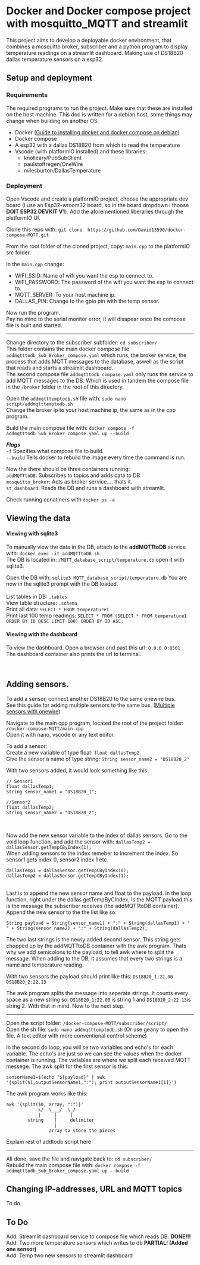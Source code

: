 # Docker and Docker compose project with mosquitto_MQTT and streamlit 
This project aims to develop a deployable docker environment, that combines a mosquitto broker, 
subscriber and a python program to display temperature readings on a streamlit dashboard. Making use of DS18B20 dallas temperature sensors on a esp32.

## Setup and deployment
### Requirements
The required programs to run the project. Make sure that these are installed on the host machine. This doc is written for a debian host, some things may change when building on another OS.
* Docker ([Guide to installing docker and docker compose on debian](https://docs.docker.com/engine/install/debian/))
* Docker compose
* A esp32 with a dallas DS18B20 from which to read the temperature
* Vscode (with platformIO installed) and these libraries:
    * knolleary/PubSubClient
    * paulstoffregen/OneWire
    * milesburton/DallasTemperature

### Deployment
Open Vscode and create a platformIO project, choose the appropriate dev board (I use an Esp32-wroom32 board, so in the board dropdown i thoose **DOIT ESP32 DEVKIT V1**). Add the aforementioned liberaries through the platformIO UI.  

Clone this repo with: ```git clone  https://github.com/David13590/docker-compose-MQTT.git```


From the root folder of the cloned project, copy: ```main.cpp``` to the platformIO src folder. 

In the ```main.cpp``` change: 
* WIFI_SSID: Name of wifi you want the esp to connect to.
* WIFI_PASSWORD: The password of the wifi you want the esp to connect to.
* MQTT_SERVER: To your host machine ip.
* DALLAS_PIN: Change to the gpio pin with the temp sensor. 

Now run the program.  
Pay no mind to the serial monitor error, it will disapear once the compose file is built and started.
___________________________

Change directory to the subscriber subfolder: ```cd subscriber/```  
This folder contains the main docker compose file ```addmqtttodb_Sub_Broker_compose.yaml``` which runs, the broker service, the process that adds MQTT messages to the database, aswell as the script that reads and starts a streamlit dashboard.  
The second compose file ```addmqtttodb_compose.yaml``` only runs the service to add MQTT messages to the DB. Which is used in tandem the compose file in the ```/broker``` folder in the root of this directory.

Open the ```addmqtttemptodb.sh``` file with: ```sudo nano script/addmqtttemptodb.sh```  
Change the broker ip to your host machine ip, the same as in the cpp program.

Build the main compose file with: ```docker compose -f addmqtttodb_Sub_Broker_compose.yaml up --build```  

***Flags***  
```-f``` Specifies what compose file to build.  
```--build``` Tells docker to rebuild the image every time the command is run.

Now the there should be three containers running:   
```addMQTTtoDB```: Subscribes to topics and adds data to DB  
```mosquitto_broker```: Acts as broker service.... thats it.   
```st_dashboard```: Reads the DB and runs a dashboard with streamlit. 

Check running conatiners with ```docker ps -a```
<br>

## Viewing the data
#### Viewing with sqlite3
To manually view the data in the DB, attach to the __addMQTTtoDB__ service with: ```docker exec -it addMQTTtoDB sh```  
The DB is located in: ```/MQTT_database_script/temperature.db``` open it with sqlite3.  

Open the DB with: ```sqlite3 MQTT_database_script/temperature.db``` You are now in the sqlite3 prompt with the DB loaded.
<br>  
List tables in DB: ```.tables```  
View table structure: ```.schema```  
Print all data: ```SELECT * FROM temperature1```  
Print last 100 temp readings: ```SELECT * FROM (SELECT * FROM temperature1 ORDER BY ID DESC LIMIT 100)
ORDER BY ID ASC;```

#### Viewing with the dashboard
To view the dashboard. Open a browser and past this url: ```0.0.0.0:8501```  
The dashboard container also prints the url to terminal.

<br>  

## Adding sensors.
To add a sensor, connect another DS18B20 to the same onewire bus.  
See this guide for adding multiple sensors to the same bus. ([Multiple sensors with onewire](https://lastminuteengineers.com/multiple-ds18b20-arduino-tutorial/))

Navigate to the main cpp program, located the root of the project folder: ```/docker-compose-MQTT/main.cpp```  
Open it with nano, vscode or any text editor. 

To add a sensor:  
Create a new variable of type float: ```float dallasTemp2```  
Give the sensor a name of type string: ```String sensor_name2 = "DS18B20_2"```  

With two sensors added, it would look something like this:
```
// Sensor1
float dallasTemp1;
String sensor_name1 = "DS18B20_1"; 

//Sensor2
float dallasTemp2;
String sensor_name2 = "DS18B20_2"; 
```
<br>

Now add the new sensor variable to the index of dallas sensors. Go to the void loop function, and add the sensor with: ```dallasTemp2 = dallasSensor.getTempCByIndex(1);```  
When adding sensors to the index remeber to increment the index. So sensor1 gets index 0, sensor2 index 1 etc.
```
dallasTemp1 = dallasSensor.getTempCByIndex(0);
dallasTemp2 = dallasSensor.getTempCByIndex(1);
```
<br>
Last is to append the new sensor name and float to the payload. In the loop function, right under the dallas getTempByCIndex, is the MQTT payload this is the message the subscriber receives (the addMQTTtoDB container). Append the new sensor to the the list like so:  

```
String payload = String(sensor_name1) + ":" + String(dallasTemp1) + " " + String(sensor_name2) + ":" + String(dallasTemp2);
```
The two last strings is the newly added second sensor. This string gets chopped up by the addMQTTtoDB container with the awk program. Thats why we add semicolons to the payload, to tell awk where to split the message. When adding to the DB, it assumes that every two strings is a name and temperature reading.

With two sensors the payload should print like this:
```DS18B20_1:22.00 DS18B20_2:22.13```  

The awk program splits the message into seperate strings. It counts every space as a new string so: ```DS18B20_1:22.00``` is string 1 and ```DS18B20_2:22.13```is string 2.  With that in mind. Now to the next step.

---
Open the script folder: ```/docker-compose-MQTT/subscriber/script/```  
Open the sh file: ```sudo nano addmqtttemptodb.sh``` (Or use geany to open the file. A text editor with more conventional control scheme)

In the second do loop, you will se two variables and echo's for each variable. The echo's are just so we can see the values when the docker container is running. The variables are where we split each received MQTT messege. The awk split for the first sensor is this:
```
sensorName1=$(echo "${payload}" | awk '{split($1,outputSensorName1,":"); print outputSensorName1[1]}')
```

The awk program works like this:
```
awk '{split($0, array, ":")}'
            \/  \___/  \_/
            |     |     |
        string    |     delimiter
                  |
                array to store the pieces
```
Explain rest of addtodb script here

---

All done, save the file and navigate back to: ```cd subscriber/```  
Rebuild the main compose file with: ```docker compose -f addmqtttodb_Sub_Broker_compose.yaml up --build```

## Changing IP-addresses, URL and MQTT topics
To do

## To Do
Add: Streamlit dashboard service to compose file which reads DB.   __DONE!!!__  
Add: Two more temperature sensors which writes to db __PARTIAL! (Added one sensor)__  
Add: Temp two new sensors to streamlit dashboard